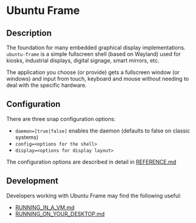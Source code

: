 # Ubuntu Frame

## Description

The foundation for many embedded graphical display implementations. `ubuntu-frame` is a simple fullscreen shell (based on Wayland) used for kiosks, industrial displays, digital signage, smart mirrors, etc.

The application you choose (or provide) gets a fullscreen window (or windows) and input from touch, keyboard and mouse without needing to deal with the specific hardware.

## Configuration

There are three snap configuration options:

* `daemon=[true|false]` enables the daemon (defaults to false on classic systems)
* `config=<options for the shell>`
* `display=<options for display layout>`

The configuration options are described in detail in [REFERENCE.md](REFERENCE.md)

## Development

Developers working with Ubuntu Frame may find the following useful:

* [RUNNING_IN_A_VM.md](RUNNING_IN_A_VM.md)
* [RUNNING_ON_YOUR_DESKTOP.md](RUNNING_ON_YOUR_DESKTOP.md)
